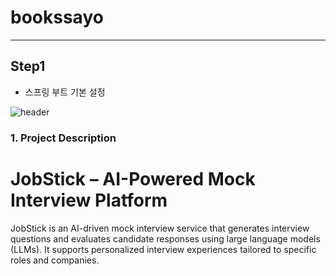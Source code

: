 # bookssayo
***
## Step1
* 스프링 부트 기본 설정

![header](https://capsule-render.vercel.app/api?type=waving&color=0:9b59b6,50:fd6e6a,100:f6d365&height=200&section=header&text=JobStick%20%E2%80%93%20AI%20Interview%20Backend&fontSize=50&fontColor=ffffff&animation=twinkling&frontAlign=68&frontAlignY=36)

### 1. Project Description
# JobStick – AI-Powered Mock Interview Platform
JobStick is an AI-driven mock interview service that generates interview questions and evaluates candidate responses using large language models (LLMs).
It supports personalized interview experiences tailored to specific roles and companies.

